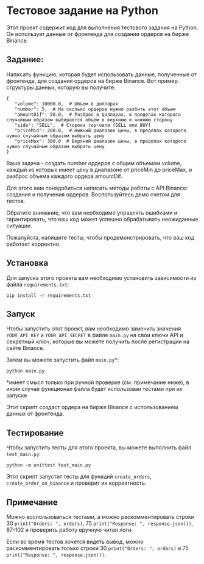 # Тестовое задание на Python

Этот проект содержит код для выполнения тестового задания на Python. Он использует данные от фронтенда для создания ордеров на бирже Binance.

## Задание:

Написать функцию, которая будет использовать данные, полученные от фронтенда, для создания ордеров на бирже Binance. Вот пример структуры данных, которую вы получите:

	{
	   "volume": 10000.0,  # Объем в долларах
	   "number": 5,  # На сколько ордеров нужно разбить этот объем
	   "amountDif": 50.0,  # Разброс в долларах, в пределах которого случайным образом выбирается объем в верхнюю и нижнюю сторону
	   "side": "SELL",  # Сторона торговли (SELL или BUY)
	   "priceMin": 200.0,  # Нижний диапазон цены, в пределах которого нужно случайным образом выбрать цену
	   "priceMax": 300.0  # Верхний диапазон цены, в пределах которого нужно случайным образом выбрать цену
	}


Ваша задача - создать number ордеров с общим объемом volume, каждый из которых имеет цену в диапазоне от priceMin до priceMax, и разброс объема каждого ордера amountDif.


Для этого вам понадобиться написать методы работы с API Binance: создания и получения ордеров. Воспользуйтесь демо счетом для тестов.


Обратите внимание, что вам необходимо управлять ошибками и гарантировать, что ваш код может успешно обрабатывать неожиданные ситуации.


Пожалуйста, напишите тесты, чтобы продемонстрировать, что ваш код работает корректно.

## Установка

Для запуска этого проекта вам необходимо установить зависимости из файла `requirements.txt`:

`pip install -r requirements.txt`


## Запуск

Чтобы запустить этот проект, вам необходимо заменить значения `YOUR_API_KEY` и `YOUR_API_SECRET` в файле `main.py` на свои ключи API и секретный ключ, которые вы можете получить после регистрации на сайте Binance.

Затем вы можете запустить файл `main.py`*:

`python main.py`

*имеет смысл только при ручной проверке (см. примечание ниже), в ином случае функционал файла будет использован тестами при их запуске


Этот скрипт создаст ордера на бирже Binance с использованием данных от фронтенда.

## Тестирование

Чтобы запустить тесты для этого проекта, вы можете выполнить файл `test_main.py`:

`python -m unittest test_main.py`


Этот скрипт запустит тесты для функций `create_orders`, `create_order_on_binance` и проверит их корректность.

## Примечание

Можно воспользоваться тестами, а можно раскомментировать строки 30 `print("Orders: ", orders)`, 75 `print("Response: ", response.json())`, 87-102 и проверить работу вручную читая логи.

Если во время тестов хочется видеть вывод, можно раскомментировать только строки 30 `print("Orders: ", orders)` и 75 `print("Response: ", response.json())`.
